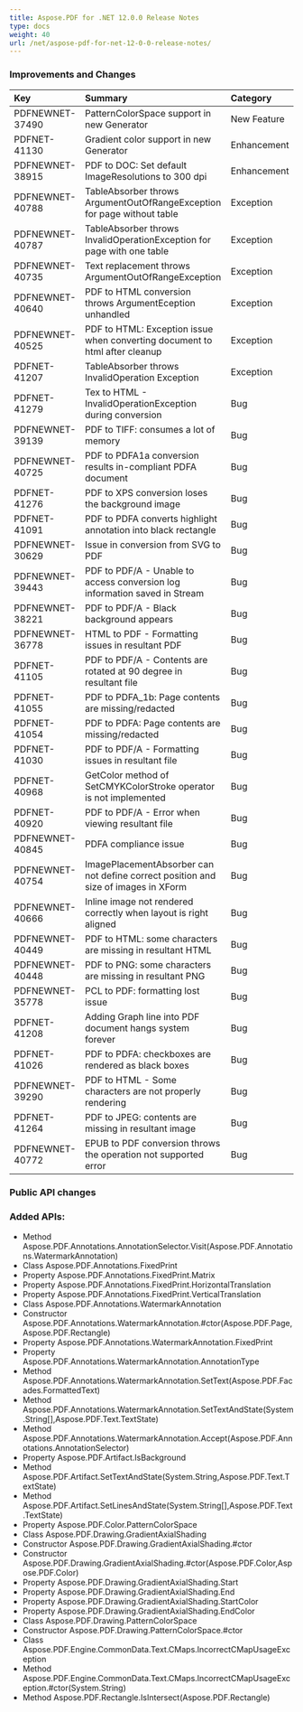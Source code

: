 ```yaml
---
title: Aspose.PDF for .NET 12.0.0 Release Notes
type: docs
weight: 40
url: /net/aspose-pdf-for-net-12-0-0-release-notes/
---
```


### **Improvements and Changes**

|**Key**|**Summary**|**Category**|
| :- | :- | :- |
|PDFNEWNET-37490|PatternColorSpace support in new Generator|New Feature|
|PDFNET-41130|Gradient color support in new Generator|Enhancement|
|PDFNEWNET-38915|PDF to DOC: Set default ImageResolutions to 300 dpi|Enhancement|
|PDFNEWNET-40788|TableAbsorber throws ArgumentOutOfRangeException for page without table|Exception|
|PDFNEWNET-40787|TableAbsorber throws InvalidOperationException for page with one table|Exception|
|PDFNEWNET-40735|Text replacement throws ArgumentOutOfRangeException|Exception|
|PDFNEWNET-40640|PDF to HTML conversion throws ArgumentEception unhandled|Exception|
|PDFNEWNET-40525|PDF to HTML: Exception issue when converting document to html after cleanup|Exception|
|PDFNET-41207|TableAbsorber throws InvalidOperation Exception|Exception|
|PDFNET-41279|Tex to HTML - InvalidOperationException during conversion|Bug|
|PDFNEWNET-39139|PDF to TIFF: consumes a lot of memory|Bug|
|PDFNEWNET-40725|PDF to PDFA1a conversion results in-compliant PDFA document|Bug|
|PDFNET-41276|PDF to XPS conversion loses the background image|Bug|
|PDFNET-41091|PDF to PDFA converts highlight annotation into black rectangle|Bug|
|PDFNEWNET-30629|Issue in conversion from SVG to PDF|Bug|
|PDFNEWNET-39443|PDF to PDF/A - Unable to access conversion log information saved in Stream|Bug|
|PDFNEWNET-38221|PDF to PDF/A - Black background appears|Bug|
|PDFNEWNET-36778|HTML to PDF - Formatting issues in resultant PDF|Bug|
|PDFNET-41105|PDF to PDF/A - Contents are rotated at 90 degree in resultant file|Bug|
|PDFNET-41055|PDF to PDFA_1b: Page contents are missing/redacted|Bug|
|PDFNET-41054|PDF to PDFA: Page contents are missing/redacted|Bug|
|PDFNET-41030|PDF to PDF/A - Formatting issues in resultant file|Bug|
|PDFNET-40968|GetColor method of SetCMYKColorStroke operator is not implemented|Bug|
|PDFNET-40920|PDF to PDF/A - Error when viewing resultant file|Bug|
|PDFNEWNET-40845|PDFA compliance issue|Bug|
|PDFNEWNET-40754|ImagePlacementAbsorber can not define correct position and size of images in XForm|Bug|
|PDFNEWNET-40666|Inline image not rendered correctly when layout is right aligned|Bug|
|PDFNEWNET-40449|PDF to HTML: some characters are missing in resultant HTML|Bug|
|PDFNEWNET-40448|PDF to PNG: some characters are missing in resultant PNG|Bug|
|PDFNEWNET-35778|PCL to PDF: formatting lost issue|Bug|
|PDFNET-41208|Adding Graph line into PDF document hangs system forever|Bug|
|PDFNET-41026|PDF to PDFA: checkboxes are rendered as black boxes|Bug|
|PDFNEWNET-39290|PDF to HTML - Some characters are not properly rendering|Bug|
|PDFNET-41264|PDF to JPEG: contents are missing in resultant image|Bug|
|PDFNEWNET-40772|EPUB to PDF conversion throws the operation not supported error|Bug|
### **Public API changes**
### **Added APIs:**
- Method Aspose.PDF.Annotations.AnnotationSelector.Visit(Aspose.PDF.Annotations.WatermarkAnnotation)
- Class Aspose.PDF.Annotations.FixedPrint
- Property Aspose.PDF.Annotations.FixedPrint.Matrix
- Property Aspose.PDF.Annotations.FixedPrint.HorizontalTranslation
- Property Aspose.PDF.Annotations.FixedPrint.VerticalTranslation
- Class Aspose.PDF.Annotations.WatermarkAnnotation
- Constructor Aspose.PDF.Annotations.WatermarkAnnotation.#ctor(Aspose.PDF.Page,Aspose.PDF.Rectangle)
- Property Aspose.PDF.Annotations.WatermarkAnnotation.FixedPrint
- Property Aspose.PDF.Annotations.WatermarkAnnotation.AnnotationType
- Method Aspose.PDF.Annotations.WatermarkAnnotation.SetText(Aspose.PDF.Facades.FormattedText)
- Method Aspose.PDF.Annotations.WatermarkAnnotation.SetTextAndState(System.String[],Aspose.PDF.Text.TextState)
- Method Aspose.PDF.Annotations.WatermarkAnnotation.Accept(Aspose.PDF.Annotations.AnnotationSelector)
- Property Aspose.PDF.Artifact.IsBackground
- Method Aspose.PDF.Artifact.SetTextAndState(System.String,Aspose.PDF.Text.TextState)
- Method Aspose.PDF.Artifact.SetLinesAndState(System.String[],Aspose.PDF.Text.TextState)
- Property Aspose.PDF.Color.PatternColorSpace
- Class Aspose.PDF.Drawing.GradientAxialShading
- Constructor Aspose.PDF.Drawing.GradientAxialShading.#ctor
- Constructor Aspose.PDF.Drawing.GradientAxialShading.#ctor(Aspose.PDF.Color,Aspose.PDF.Color)
- Property Aspose.PDF.Drawing.GradientAxialShading.Start
- Property Aspose.PDF.Drawing.GradientAxialShading.End
- Property Aspose.PDF.Drawing.GradientAxialShading.StartColor
- Property Aspose.PDF.Drawing.GradientAxialShading.EndColor
- Class Aspose.PDF.Drawing.PatternColorSpace
- Constructor Aspose.PDF.Drawing.PatternColorSpace.#ctor
- Class Aspose.PDF.Engine.CommonData.Text.CMaps.IncorrectCMapUsageException
- Method Aspose.PDF.Engine.CommonData.Text.CMaps.IncorrectCMapUsageException.#ctor(System.String)
- Method Aspose.PDF.Rectangle.IsIntersect(Aspose.PDF.Rectangle)

